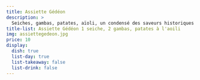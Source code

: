 ```yaml
---
title: Assiette Gédéon
description: >
  Seiches, gambas, patates, aïoli, un condensé des saveurs historiques du Gédéon.
title-list: Assiette Gédéon 1 seiche, 2 gambas, patates à l'aoili
img: assiettegedeon.jpg
price: 10
display:
  dish: true
  list-day: true
  list-takeaway: false
  list-drink: false
---
```

